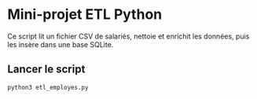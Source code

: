 # Mini-projet ETL Python

Ce script lit un fichier CSV de salariés, nettoie et enrichit les données, puis les insère dans une base SQLite.

## Lancer le script

```bash
python3 etl_employes.py
